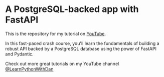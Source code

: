 # A PostgreSQL-backed app with FastAPI

This is the repository for my tutorial on [YouTube](https://youtu.be/DDN_1_6jZJ8).

In this fast-paced crash course, you'll learn the fundamentals of building a robust API backed by a PostgreSQL database using the power of FastAPI and Pydantic.

Check out more great tutorials on my YouTube channel [@LearnPythonWithDan](www.youtube.com/@LearnPythonWithDan)